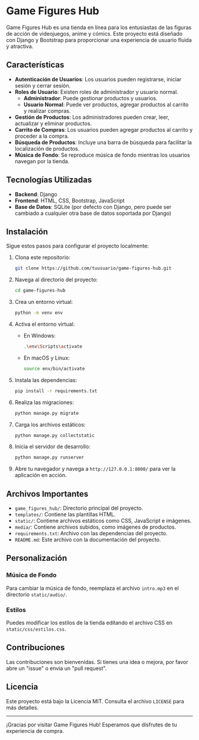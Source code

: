 # Game Figures Hub

Game Figures Hub es una tienda en línea para los entusiastas de las figuras de acción de videojuegos, anime y cómics. Este proyecto está diseñado con Django y Bootstrap para proporcionar una experiencia de usuario fluida y atractiva.

## Características

- **Autenticación de Usuarios**: Los usuarios pueden registrarse, iniciar sesión y cerrar sesión.
- **Roles de Usuario**: Existen roles de administrador y usuario normal.
  - **Administrador**: Puede gestionar productos y usuarios.
  - **Usuario Normal**: Puede ver productos, agregar productos al carrito y realizar compras.
- **Gestión de Productos**: Los administradores pueden crear, leer, actualizar y eliminar productos.
- **Carrito de Compras**: Los usuarios pueden agregar productos al carrito y proceder a la compra.
- **Búsqueda de Productos**: Incluye una barra de búsqueda para facilitar la localización de productos.
- **Música de Fondo**: Se reproduce música de fondo mientras los usuarios navegan por la tienda.

## Tecnologías Utilizadas

- **Backend**: Django
- **Frontend**: HTML, CSS, Bootstrap, JavaScript
- **Base de Datos**: SQLite (por defecto con Django, pero puede ser cambiado a cualquier otra base de datos soportada por Django)

## Instalación

Sigue estos pasos para configurar el proyecto localmente:

1. Clona este repositorio:
    ```bash
    git clone https://github.com/tuusuario/game-figures-hub.git
    ```

2. Navega al directorio del proyecto:
    ```bash
    cd game-figures-hub
    ```

3. Crea un entorno virtual:
    ```bash
    python -m venv env
    ```

4. Activa el entorno virtual:

    - En Windows:
        ```bash
        .\env\Scripts\activate
        ```

    - En macOS y Linux:
        ```bash
        source env/bin/activate
        ```

5. Instala las dependencias:
    ```bash
    pip install -r requirements.txt
    ```

6. Realiza las migraciones:
    ```bash
    python manage.py migrate
    ```

7. Carga los archivos estáticos:
    ```bash
    python manage.py collectstatic
    ```

8. Inicia el servidor de desarrollo:
    ```bash
    python manage.py runserver
    ```

9. Abre tu navegador y navega a `http://127.0.0.1:8000/` para ver la aplicación en acción.

## Archivos Importantes

- `game_figures_hub/`: Directorio principal del proyecto.
- `templates/`: Contiene las plantillas HTML.
- `static/`: Contiene archivos estáticos como CSS, JavaScript e imágenes.
- `media/`: Contiene archivos subidos, como imágenes de productos.
- `requirements.txt`: Archivo con las dependencias del proyecto.
- `README.md`: Este archivo con la documentación del proyecto.

## Personalización

### Música de Fondo

Para cambiar la música de fondo, reemplaza el archivo `intro.mp3` en el directorio `static/audio/`.

### Estilos

Puedes modificar los estilos de la tienda editando el archivo CSS en `static/css/estilos.css`.

## Contribuciones

Las contribuciones son bienvenidas. Si tienes una idea o mejora, por favor abre un "issue" o envía un "pull request".

## Licencia

Este proyecto está bajo la Licencia MIT. Consulta el archivo `LICENSE` para más detalles.


---

¡Gracias por visitar Game Figures Hub! Esperamos que disfrutes de tu experiencia de compra.
